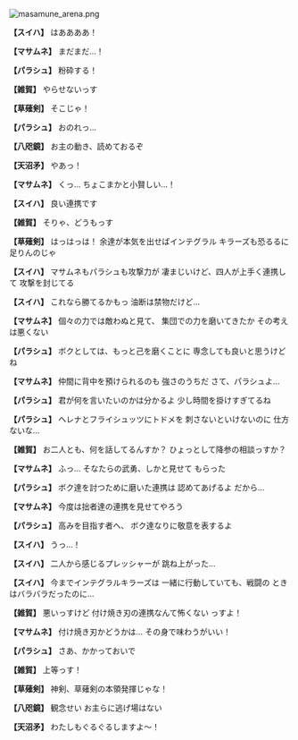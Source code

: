 
![masamune_arena.png](../images/backgrounds/masamune_arena.png)

**【スイハ】**
はああああ！

**【マサムネ】**
まだまだ…！

**【パラシュ】**
粉砕する！

**【雑賀】**
やらせないっす

**【草薙剣】**
そこじゃ！

**【パラシュ】**
おのれっ…

**【八咫鏡】**
お主の動き、読めておるぞ

**【天沼矛】**
やあっ！

**【マサムネ】**
くっ…
ちょこまかと小賢しい…！

**【スイハ】**
良い連携です

**【雑賀】**
そりゃ、どうもっす

**【草薙剣】**
はっはっは！
余達が本気を出せばインテグラル
キラーズも恐るるに足りんのじゃ

**【スイハ】**
マサムネもパラシュも攻撃力が
凄まじいけど、四人が上手く連携して
攻撃を封じてる

**【スイハ】**
これなら勝てるかもっ
油断は禁物だけど…

**【マサムネ】**
個々の力では敵わぬと見て、
集団での力を磨いてきたか
その考えは悪くない

**【パラシュ】**
ボクとしては、もっと己を磨くことに
専念しても良いと思うけどね

**【マサムネ】**
仲間に背中を預けられるのも
強さのうちだ
さて、パラシュよ…

**【パラシュ】**
君が何を言いたいのかは分かるよ
少し時間を掛けすぎてるね

**【パラシュ】**
ヘレナとフライシュッツにトドメを
刺さないといけないのに
仕方ないな…

**【雑賀】**
お二人とも、何を話してるんすか？
ひょっとして降参の相談っすか？

**【マサムネ】**
ふっ…
そなたらの武勇、しかと見せて
もらった

**【パラシュ】**
ボク達を討つために磨いた連携は
認めてあげるよ
だから…

**【マサムネ】**
今度は拙者達の連携を見せてやろう

**【パラシュ】**
高みを目指す者へ、
ボク達なりに敬意を表するよ

**【スイハ】**
うっ…！

**【スイハ】**
二人から感じるプレッシャーが
跳ね上がった…

**【スイハ】**
今までインテグラルキラーズは
一緒に行動していても、戦闘の
ときはバラバラだったのに…

**【雑賀】**
悪いっすけど
付け焼き刃の連携なんて怖くない
っすよ！

**【マサムネ】**
付け焼き刃かどうかは…
その身で味わうがいい！

**【パラシュ】**
さあ、かかっておいで

**【雑賀】**
上等っす！

**【草薙剣】**
神剣、草薙剣の本領発揮じゃな！

**【八咫鏡】**
観念せい
お主らに逃げ場はない

**【天沼矛】**
わたしもぐるぐるしますよ～！